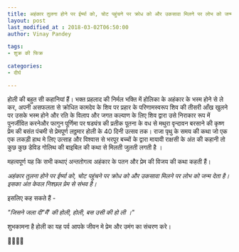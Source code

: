 ```yaml
---
title: अहंकार तुलना होने पर ईर्ष्या को, चोट पहुंचने पर क्रोध को और उकसावा मिलने पर लोभ को जन्म देता है। इसका अंत केवल निश्छल प्रेम से संभव है।
layout: post
last_modified_at : 2018-03-02T06:50:00
author: Vinay Pandey

tags:
- शुक्र की फिक्र

categories:
- दीर्घ

---
```


होली की बहुत सी कहानियां हैं। भक्त प्रहलाद की निर्मल भक्ति में  होलिका के अहंकार के भस्म होने से ले कर, अपनी असफलता से क्रोधित कामदेव के शिव पर प्रहार के परिणामस्वरूप शिव की तीसरी आँख खुलने पर उसके  भस्म होने और रति के विलाप और जगत कल्याण के लिए शिव द्वारा उसे निराकार रूप में  पुनर्जीवित करनेऔर फागुन पूर्णिमा पर षड्यंत्र की प्रतीक पूतना के वध से मथुरा वृन्दावन बरसाने की कृष्ण प्रेम की बसंत पंचमी से प्रेमपूर्ण लठ्ठमार होली के 40 दिनी उत्सव तक। राजा पृथु के समय की कथा जो एक एक लकड़ी हाथ मे लिए उत्साह और विश्वास से भरपूर बच्चों के द्वारा मायावी राक्षसी के अंत की कहानी तो कुछ कुछ डेविड गोलिथ की बाइबिल की कथा से मिलती जुलती लगती है । 

महत्वपूर्ण यह कि सभी कथाएं अन्ततोगत्व अहंकार के पतन और प्रेम की विजय की कथा कहती हैं।

*अहंकार तुलना होने पर ईर्ष्या को, चोट पहुंचने पर क्रोध को और उकसावा मिलने पर लोभ को जन्म देता है। इसका अंत केवल निश्छल प्रेम से संभव है।*

इसलिए कह सकते हैं -

*"जिसने जला दी"मैं' की होली,*
*होली, बस उसी की हो ली ।"*

शुभकामना है 
होली का यह पर्व आपके जीवन मे प्रेम और उमंग का संचरण करे।

🙏🌷🌷🙏

